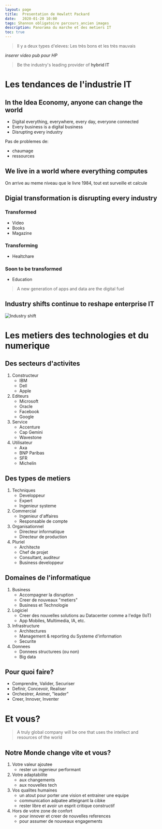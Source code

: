 ```yaml
---
layout: page
title:  Presentation de Hewlett Packard
date:   2020-01-20 10:00
tags: Shannon obligatoire parcours_ancien images
description: Panorama du marche et des metiers IT
toc: true
---
```


> Il y a deux types d'eleves:
> Les très bons et les très mauvais

*inserer video pub pour HP*

> Be the industry's leading provider of **hybrid IT**

# Les tendances de l'industrie IT

## In the Idea Economy, anyone can change the world
* Digital everything, everywhere, every day, everyone connected
* Every business is a digital business
* Disrupting every industry

Pas de problemes de:
* chaumage
* ressources

## We live in a world where everything computes
On arrive au meme niveau que le livre 1984, tout est surveille et calcule

## Digial transformation is disrupting every industry
### Transformed
* Video
* Books
* Magazine
### Transforming
* Healtchare
### Soon to be transformed
* Education

> A new generation of apps and data are the digital fuel

## Industry shifts continue to reshape enterprise IT
![Industry shift](/entreprise/assets/images/entreprise.jpg)

# Les metiers des technologies et du numerique
## Des secteurs d'activites
1. Constructeur
    * IBM
    * Dell
    * Apple
1. Editeurs
    * Microsoft
    * Oracle
    * Facebook
    * Google
1. Service
    * Accenture
    * Cap Gemini
    * Wavestone
1. Utilisateur
    * Axa
    * BNP Paribas
    * SFR
    * Michelin

## Des types de metiers
1. Techniques
    * Developpeur
    * Expert
    * Ingenieur systeme
1. Commercial
    * Ingenieur d'affaires
    * Responsable de compte
1. Organisationnel
    * Directeur informatique
    * Directeur de production
1. Pluriel
    * Architecte
    * Chef de projet
    * Consultant, auditeur
    * Business developpeur

## Domaines de l'informatique
1. Business
    * Accompagner la disruption
    * Creer de nouveaux "metiers"
    * Business et Technologie
1. Logiciel
    * Creer des nouvelles solutions au Datacenter comme a l'edge (IoT)
    * App Mobiles, Multimedia, IA, etc.
1. Infrastructure
    * Architectures
    * Management & reporting du Systeme d'information
    * Securite
1. Donnees
    * Donnees structurees (ou non)
    * Big data

## Pour quoi faire?
* Comprendre, Valider, Securiser
* Definir, Concevoir, Realiser
* Orchestrer, Animer, "leader"
* Creer, Innover, Inventer

# Et vous?
> A truly global company will be one that uses the intellect and resources of the world

## Notre Monde change vite et vous?
1. Votre valeur ajoutee
    * rester un ingenieur performant
1. Votre adaptabilite
    * aux changements
    * aux nouvelles tech
1. Vos qualites humaines
    * un atout pour porter une vision et entrainer une equipe
    * communication adpatee atteignant la cibke
    * rester libre et avoir un esprit critique constructif
1. Hors de votre zone de confort
    * pour innover et creer de nouvelles references
    * pour assumer de nouveaux engagements
